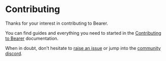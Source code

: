 # Contributing

Thanks for your interest in contributing to Bearer.

You can find guides and everything you need to started in the [Contributing to Bearer](https://docs.bearer.com/contributing/) documentation.

When in doubt, don't hesitate to [raise an issue]({{meta.links.issues}}) or jump into the [community discord]({{meta.links.discord}}).
